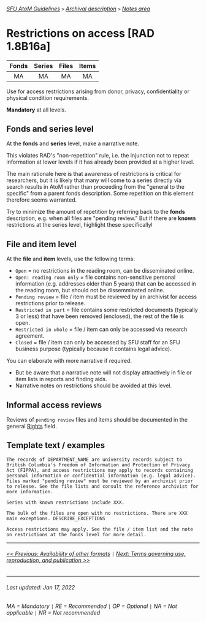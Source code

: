 ###### [SFU AtoM Guidelines](../README.md) `>` [Archival description](overview.md) `>` [Notes area](overview.md#notes-area)

# Restrictions on access [RAD 1.8B16a]
| Fonds 	| Series 	| Files 	| Items 	|
|:-----:	|:------:	|:-----:	|:-----:	|
|   MA    |   MA    |   MA  	|   MA  	|

Use for access restrictions arising from donor, privacy, confidentiality or physical condition requirements.

**Mandatory** at all levels.

## Fonds and series level
At the **fonds** and **series** level, make a narrative note.

This violates RAD's "non-repetition" rule, i.e. the injunction not to repeat information at lower levels if it has already been provided at a higher level.

The main rationale here is that awareness of restrictions is critical for researchers, but it is likely that many will come to a series directly via search results in AtoM rather than proceeding from the "general to the specific" from a parent fonds description. Some repetition on this element therefore seems warranted.

Try to minimize the amount of repetition by referring back to the **fonds** description, e.g. when all files are "pending review." But if there are **known** restrictions at the series level, highlight these specificallyl


## File and item level
At the **file** and **item** levels, use the following terms:
- `Open` = no restrictions in the reading room, can be disseminated online.
- `Open: reading room only`  = file contains non-sensitive personal information (e.g. addresses older than 5 years) that can be accessed in the reading room, but should not be dissemminated online.
- `Pending review` = file / item must be reviewed by an archivist for access restrictions prior to release.
- `Restricted in part` = file contains some restricted documents (typically 3 or less) that have been removed (enclosed), the rest of the file is open.
- `Restricted in whole` = file / item can only be accessed via research agreement.
- `Closed` = file / item can only be accessed by SFU staff for an SFU business purpose (typically because it contains legal advice).

You can elaborate with more narrative if required.
- But be aware that a narrative note will not display attractively in file or item lists in reports and finding aids.
- Narrative notes on restrictions should be avoided at this level.

## Informal access reviews
Reviews of `pending review` files and items should be documented in the general [Rights](rights.md) field.

## Template text / examples

`The records of DEPARTMENT_NAME are university records subject to British Columbia's Freedom of Information and Protection of Privacy Act (FIPPA), and access restrictions may apply to records containing personal information or confidential information (e.g. legal advice). Files marked "pending review" must be reviewed by an archivist prior to release. See the file lists and consult the reference archivist for more information.`

`Series with known restrictions include XXX.`

`The bulk of the files are open with no restrictions. There are XXX main exceptions. DESCRIBE_EXCEPTIONS`

`Access restrictions may apply. See the file / item list and the note on restrictions at the fonds level for more detail.`

---
###### [<< Previous: Availability of other formats](availability-of-other-formats.md) `|` [Next: Terms governing use, reproduction, and publication >>](terms-governing-use.md)

---
###### Last updated: Jan 17, 2022
###### MA = Mandatory `|` RE = Recommended `|` OP = Optional `|` NA = Not applicable `|` NR = Not recommended
